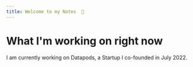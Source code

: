 ```yaml
---
title: Welcome to my Notes  🌱
---
```

# What I'm working on right now

I am currently working on Datapods, a Startup I co-founded in July 2022.